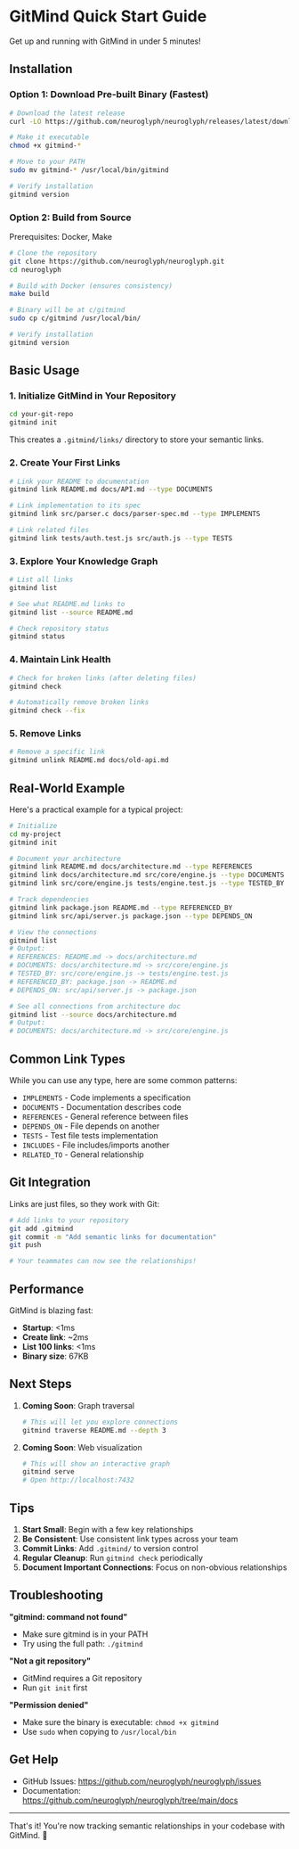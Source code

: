 # GitMind Quick Start Guide

Get up and running with GitMind in under 5 minutes!

## Installation

### Option 1: Download Pre-built Binary (Fastest)

```bash
# Download the latest release
curl -LO https://github.com/neuroglyph/neuroglyph/releases/latest/download/gitmind-$(uname -s)-$(uname -m)

# Make it executable
chmod +x gitmind-*

# Move to your PATH
sudo mv gitmind-* /usr/local/bin/gitmind

# Verify installation
gitmind version
```

### Option 2: Build from Source

Prerequisites: Docker, Make

```bash
# Clone the repository
git clone https://github.com/neuroglyph/neuroglyph.git
cd neuroglyph

# Build with Docker (ensures consistency)
make build

# Binary will be at c/gitmind
sudo cp c/gitmind /usr/local/bin/

# Verify installation
gitmind version
```

## Basic Usage

### 1. Initialize GitMind in Your Repository

```bash
cd your-git-repo
gitmind init
```

This creates a `.gitmind/links/` directory to store your semantic links.

### 2. Create Your First Links

```bash
# Link your README to documentation
gitmind link README.md docs/API.md --type DOCUMENTS

# Link implementation to its spec
gitmind link src/parser.c docs/parser-spec.md --type IMPLEMENTS

# Link related files
gitmind link tests/auth.test.js src/auth.js --type TESTS
```

### 3. Explore Your Knowledge Graph

```bash
# List all links
gitmind list

# See what README.md links to
gitmind list --source README.md

# Check repository status
gitmind status
```

### 4. Maintain Link Health

```bash
# Check for broken links (after deleting files)
gitmind check

# Automatically remove broken links
gitmind check --fix
```

### 5. Remove Links

```bash
# Remove a specific link
gitmind unlink README.md docs/old-api.md
```

## Real-World Example

Here's a practical example for a typical project:

```bash
# Initialize
cd my-project
gitmind init

# Document your architecture
gitmind link README.md docs/architecture.md --type REFERENCES
gitmind link docs/architecture.md src/core/engine.js --type DOCUMENTS
gitmind link src/core/engine.js tests/engine.test.js --type TESTED_BY

# Track dependencies
gitmind link package.json README.md --type REFERENCED_BY
gitmind link src/api/server.js package.json --type DEPENDS_ON

# View the connections
gitmind list
# Output:
# REFERENCES: README.md -> docs/architecture.md
# DOCUMENTS: docs/architecture.md -> src/core/engine.js
# TESTED_BY: src/core/engine.js -> tests/engine.test.js
# REFERENCED_BY: package.json -> README.md
# DEPENDS_ON: src/api/server.js -> package.json

# See all connections from architecture doc
gitmind list --source docs/architecture.md
# Output:
# DOCUMENTS: docs/architecture.md -> src/core/engine.js
```

## Common Link Types

While you can use any type, here are some common patterns:

- `IMPLEMENTS` - Code implements a specification
- `DOCUMENTS` - Documentation describes code
- `REFERENCES` - General reference between files
- `DEPENDS_ON` - File depends on another
- `TESTS` - Test file tests implementation
- `INCLUDES` - File includes/imports another
- `RELATED_TO` - General relationship

## Git Integration

Links are just files, so they work with Git:

```bash
# Add links to your repository
git add .gitmind
git commit -m "Add semantic links for documentation"
git push

# Your teammates can now see the relationships!
```

## Performance

GitMind is blazing fast:
- **Startup**: <1ms
- **Create link**: ~2ms
- **List 100 links**: <1ms
- **Binary size**: 67KB

## Next Steps

1. **Coming Soon**: Graph traversal
   ```bash
   # This will let you explore connections
   gitmind traverse README.md --depth 3
   ```

2. **Coming Soon**: Web visualization
   ```bash
   # This will show an interactive graph
   gitmind serve
   # Open http://localhost:7432
   ```

## Tips

1. **Start Small**: Begin with a few key relationships
2. **Be Consistent**: Use consistent link types across your team
3. **Commit Links**: Add `.gitmind/` to version control
4. **Regular Cleanup**: Run `gitmind check` periodically
5. **Document Important Connections**: Focus on non-obvious relationships

## Troubleshooting

**"gitmind: command not found"**
- Make sure gitmind is in your PATH
- Try using the full path: `./gitmind`

**"Not a git repository"**
- GitMind requires a Git repository
- Run `git init` first

**"Permission denied"**
- Make sure the binary is executable: `chmod +x gitmind`
- Use `sudo` when copying to `/usr/local/bin`

## Get Help

- GitHub Issues: https://github.com/neuroglyph/neuroglyph/issues
- Documentation: https://github.com/neuroglyph/neuroglyph/tree/main/docs

---

That's it! You're now tracking semantic relationships in your codebase with GitMind. 🚀